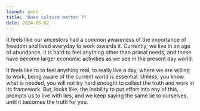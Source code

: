 ```yaml
---
layout: post
title: "Does culture matter ?"
date: 2024-06-02
---
```


It feels like our ancestors had a common awareness of the importance of freedom and lived everyday to work towards it.
Currently, we live in an age of abundance, it is hard to feel anything other than primal needs, and these have become larger economic activities as we see in the present day world.

It feels like to to feel anything real, to really live a day, where we are willing to work, being aware of the current world is essential. Unless, you know what is needed, you will not try hard enought to collect the truth and work in its framework.
But, looks like, the inability to put effort into any of this, prompts us to live with lies, and we keep saying the same lie to ourselves, until it becomes the truth for you.

